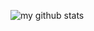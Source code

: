 ![my github stats](https://github-readme-stats.vercel.app/api?username=matalina&count_private=true&show_icons=true&include_all_commits=true)
